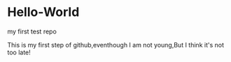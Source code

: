# Hello-World
my first test repo

This is my first step of github,eventhough I am not young,But  I think it's not too late!
